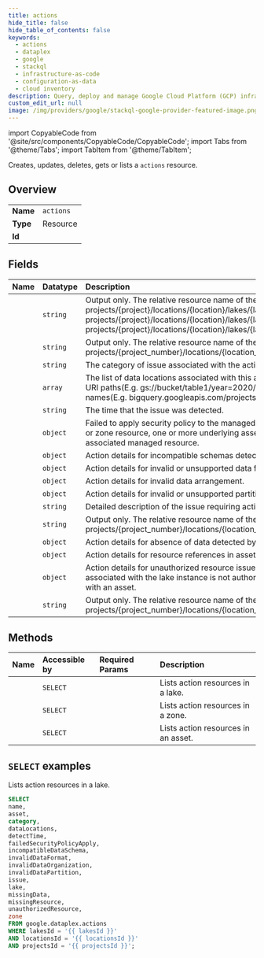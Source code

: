 ```yaml
---
title: actions
hide_title: false
hide_table_of_contents: false
keywords:
  - actions
  - dataplex
  - google
  - stackql
  - infrastructure-as-code
  - configuration-as-data
  - cloud inventory
description: Query, deploy and manage Google Cloud Platform (GCP) infrastructure and resources using SQL
custom_edit_url: null
image: /img/providers/google/stackql-google-provider-featured-image.png
---
```


import CopyableCode from '@site/src/components/CopyableCode/CopyableCode';
import Tabs from '@theme/Tabs';
import TabItem from '@theme/TabItem';

Creates, updates, deletes, gets or lists a <code>actions</code> resource.

## Overview
<table><tbody>
<tr><td><b>Name</b></td><td><code>actions</code></td></tr>
<tr><td><b>Type</b></td><td>Resource</td></tr>
<tr><td><b>Id</b></td><td><CopyableCode code="google.dataplex.actions" /></td></tr>
</tbody></table>

## Fields
| Name | Datatype | Description |
|:-----|:---------|:------------|
| <CopyableCode code="name" /> | `string` | Output only. The relative resource name of the action, of the form: projects/{project}/locations/{location}/lakes/{lake}/actions/{action} projects/{project}/locations/{location}/lakes/{lake}/zones/{zone}/actions/{action} projects/{project}/locations/{location}/lakes/{lake}/zones/{zone}/assets/{asset}/actions/{action}. |
| <CopyableCode code="asset" /> | `string` | Output only. The relative resource name of the asset, of the form: projects/{project_number}/locations/{location_id}/lakes/{lake_id}/zones/{zone_id}/assets/{asset_id}. |
| <CopyableCode code="category" /> | `string` | The category of issue associated with the action. |
| <CopyableCode code="dataLocations" /> | `array` | The list of data locations associated with this action. Cloud Storage locations are represented as URI paths(E.g. gs://bucket/table1/year=2020/month=Jan/). BigQuery locations refer to resource names(E.g. bigquery.googleapis.com/projects/project-id/datasets/dataset-id). |
| <CopyableCode code="detectTime" /> | `string` | The time that the issue was detected. |
| <CopyableCode code="failedSecurityPolicyApply" /> | `object` | Failed to apply security policy to the managed resource(s) under a lake, zone or an asset. For a lake or zone resource, one or more underlying assets has a failure applying security policy to the associated managed resource. |
| <CopyableCode code="incompatibleDataSchema" /> | `object` | Action details for incompatible schemas detected by discovery. |
| <CopyableCode code="invalidDataFormat" /> | `object` | Action details for invalid or unsupported data files detected by discovery. |
| <CopyableCode code="invalidDataOrganization" /> | `object` | Action details for invalid data arrangement. |
| <CopyableCode code="invalidDataPartition" /> | `object` | Action details for invalid or unsupported partitions detected by discovery. |
| <CopyableCode code="issue" /> | `string` | Detailed description of the issue requiring action. |
| <CopyableCode code="lake" /> | `string` | Output only. The relative resource name of the lake, of the form: projects/{project_number}/locations/{location_id}/lakes/{lake_id}. |
| <CopyableCode code="missingData" /> | `object` | Action details for absence of data detected by discovery. |
| <CopyableCode code="missingResource" /> | `object` | Action details for resource references in assets that cannot be located. |
| <CopyableCode code="unauthorizedResource" /> | `object` | Action details for unauthorized resource issues raised to indicate that the service account associated with the lake instance is not authorized to access or manage the resource associated with an asset. |
| <CopyableCode code="zone" /> | `string` | Output only. The relative resource name of the zone, of the form: projects/{project_number}/locations/{location_id}/lakes/{lake_id}/zones/{zone_id}. |

## Methods
| Name | Accessible by | Required Params | Description |
|:-----|:--------------|:----------------|:------------|
| <CopyableCode code="projects_locations_lakes_actions_list" /> | `SELECT` | <CopyableCode code="lakesId, locationsId, projectsId" /> | Lists action resources in a lake. |
| <CopyableCode code="projects_locations_lakes_zones_actions_list" /> | `SELECT` | <CopyableCode code="lakesId, locationsId, projectsId, zonesId" /> | Lists action resources in a zone. |
| <CopyableCode code="projects_locations_lakes_zones_assets_actions_list" /> | `SELECT` | <CopyableCode code="assetsId, lakesId, locationsId, projectsId, zonesId" /> | Lists action resources in an asset. |

## `SELECT` examples

Lists action resources in a lake.

```sql
SELECT
name,
asset,
category,
dataLocations,
detectTime,
failedSecurityPolicyApply,
incompatibleDataSchema,
invalidDataFormat,
invalidDataOrganization,
invalidDataPartition,
issue,
lake,
missingData,
missingResource,
unauthorizedResource,
zone
FROM google.dataplex.actions
WHERE lakesId = '{{ lakesId }}'
AND locationsId = '{{ locationsId }}'
AND projectsId = '{{ projectsId }}'; 
```
